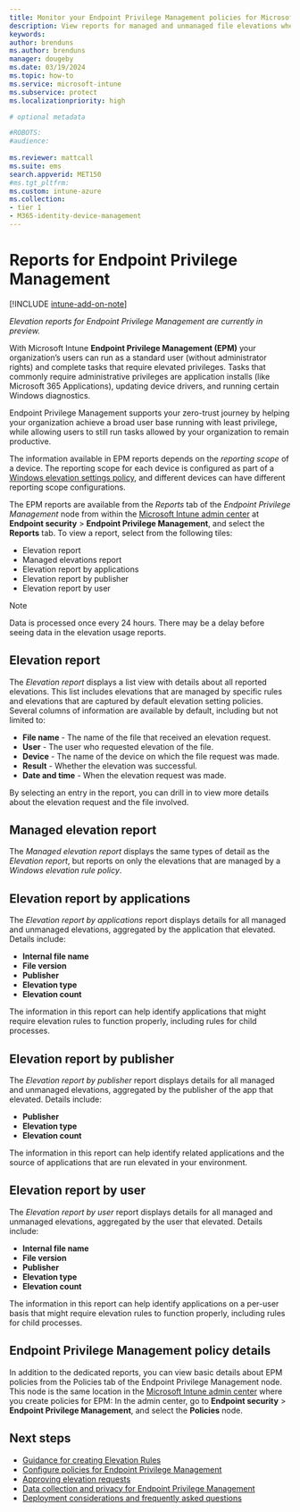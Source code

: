 ```yaml
---
title: Monitor your Endpoint Privilege Management policies for Microsoft Intune
description: View reports for managed and unmanaged file elevations when you use Endpoint Privilege Management for Microsoft Intune.
keywords:
author: brenduns
ms.author: brenduns
manager: dougeby
ms.date: 03/19/2024
ms.topic: how-to
ms.service: microsoft-intune
ms.subservice: protect
ms.localizationpriority: high

# optional metadata

#ROBOTS:
#audience:
 
ms.reviewer: mattcall
ms.suite: ems
search.appverid: MET150
#ms.tgt_pltfrm:
ms.custom: intune-azure
ms.collection:
- tier 1
- M365-identity-device-management
---
```


# Reports for Endpoint Privilege Management

[!INCLUDE [intune-add-on-note](../includes/intune-add-on-note.md)]

*Elevation reports for Endpoint Privilege Management are currently in preview.*

With Microsoft Intune **Endpoint Privilege Management (EPM)** your organization’s users can run as a standard user (without administrator rights) and complete tasks that require elevated privileges. Tasks that commonly require administrative privileges are application installs (like Microsoft 365 Applications), updating device drivers, and running certain Windows diagnostics.

Endpoint Privilege Management supports your zero-trust journey by helping your organization achieve a broad user base running with least privilege, while allowing users to still run tasks allowed by your organization to remain productive.

The information available in EPM reports depends on the *reporting scope* of a device. The reporting scope for each device is configured as part of a [Windows elevation settings policy](../protect/epm-policies.md#windows-elevation-settings-policy), and different devices can have different reporting scope configurations.

The EPM reports are available from the *Reports* tab of the *Endpoint Privilege Management* node from within the [Microsoft Intune admin center](https://go.microsoft.com/fwlink/?linkid=2109431) at **Endpoint security** > **Endpoint Privilege Management**, and select the **Reports** tab. To view a report, select from the following tiles:

- Elevation report
- Managed elevations report
- Elevation report by applications
- Elevation report by publisher
- Elevation report by user

> [!NOTE]
>
> Data is processed once every 24 hours. There may be a delay before seeing data in the elevation usage reports.

## Elevation report

The *Elevation report* displays a list view with details about all reported elevations. This list includes elevations that are managed by specific rules and elevations that are captured by default elevation setting policies. Several columns of information are available by default, including but not limited to:

- **File name** - The name of the file that received an elevation request.
- **User** - The user who requested elevation of the file.
- **Device** - The name of the device on which the file request was made.
- **Result** - Whether the elevation was successful.
- **Date and time** - When the elevation request was made.

By selecting an entry in the report, you can drill in to view more details about the elevation request and the file involved.

## Managed elevation report

The *Managed elevation report* displays the same types of detail as the *Elevation report*, but reports on only the elevations that are managed by a *Windows elevation rule policy*.

## Elevation report by applications

The *Elevation report by applications* report displays details for all managed and unmanaged elevations, aggregated by the application that elevated. Details include:

- **Internal file name**
- **File version**
- **Publisher**
- **Elevation type**
- **Elevation count**

The information in this report can help identify applications that might require elevation rules to function properly, including rules for child processes.

## Elevation report by publisher

The *Elevation report by publisher* report displays details for all managed and unmanaged elevations, aggregated by the publisher of the app that elevated. Details include:

- **Publisher**
- **Elevation type**
- **Elevation count**

The information in this report can help identify related applications and the source of applications that are run elevated in your environment.

## Elevation report by user

The *Elevation report by user* report displays details for all managed and unmanaged elevations, aggregated by the user that elevated. Details include:

- **Internal file name**
- **File version**
- **Publisher**
- **Elevation type**
- **Elevation count**

The information in this report can help identify applications on a per-user basis that might require elevation rules to function properly, including rules for child processes.

## Endpoint Privilege Management policy details

In addition to the dedicated reports, you can view basic details about EPM policies from the Policies tab of the Endpoint Privilege Management node. This node is the same location in the [Microsoft Intune admin center](https://go.microsoft.com/fwlink/?linkid=2109431) where you create policies for EPM: In the admin center, go to **Endpoint security** > **Endpoint Privilege Management**, and select the **Policies** node.

## Next steps

- [Guidance for creating Elevation Rules](../protect/epm-guidance-for-creating-rules.md)
- [Configure policies for Endpoint Privilege Management](../protect/epm-policies.md)
- [Approving elevation requests](../protect/epm-support-approved.md)
- [Data collection and privacy for Endpoint Privilege Management](../protect/epm-data-collection.md)
- [Deployment considerations and frequently asked questions](../protect/epm-deployment-considerations-ki.md)
